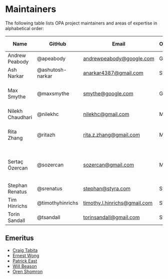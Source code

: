# Maintainers

The following table lists OPA project maintainers and areas of expertise in alphabetical order:

| Name | GitHub | Email | Organization | Repositories/Area of Expertise | Added/Renewed On |
| --- | --- | --- | --- | --- |------------------|
| Andrew Peabody | @apeabody | andrewpeabody@google.com | Google | gatekeeper-library | 2024-03-31       |
| Ash Narkar | @ashutosh-narkar | anarkar4387@gmail.com | Styra | opa, opa-envoy-plugin | 2024-03-31       |
| Max Smythe | @maxsmythe | smythe@google.com | Google | frameworks/constraints, gatekeeper, gatekeeper-library, cert-controller | 2024-03-31       |
| Nilekh Chaudhari | @nilekhc | nilekhc@gmail.com | Microsoft | gatekeeper-library | 2024-03-31       |
| Rita Zhang | @ritazh | rita.z.zhang@gmail.com | Microsoft | frameworks/constraints, gatekeeper, gatekeeper-library, cert-controller | 2024-03-31       |
| Sertaç Özercan | @sozercan | sozercan@gmail.com | Microsoft | gatekeeper, gatekeeper-library, cert-controller, gatekeeper-external-data-provider | 2024-03-31       |
| Stephan Renatus | @srenatus | stephan@styra.com | Styra | opa | 2024-03-31       |
| Tim Hinrichs | @timothyhinrichs | timothy.l.hinrichs@gmail.com | Styra | all repositories | 2024-03-31       |
| Torin Sandall | @tsandall | torinsandall@gmail.com | Styra | all repositories | 2024-03-31       |

## Emeritus

* [Craig Tabita](https://github.com/ctab)
* [Ernest Wong](https://github.com/chewong)
* [Patrick East](https://github.com/patrick-east)
* [Will Beason](https://github.com/willbeason)
* [Oren Shomron](https://github.com/shomron)
